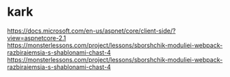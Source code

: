 # kark

https://docs.microsoft.com/en-us/aspnet/core/client-side/?view=aspnetcore-2.1
https://monsterlessons.com/project/lessons/sborshchik-moduliei-webpack-razbiraiemsia-s-shablonami-chast-4
https://monsterlessons.com/project/lessons/sborshchik-moduliei-webpack-razbiraiemsia-s-shablonami-chast-4
